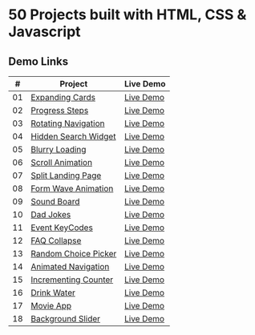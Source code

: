 # 50 Projects built with HTML, CSS & Javascript

## Demo Links

| #   | Project                                                                                                          | Live Demo                                                                                           |
| --- | ---------------------------------------------------------------------------------------------------------------- | --------------------------------------------------------------------------------------------------- |
| 01  | [Expanding Cards](https://github.com/aykutulis/50-projects-html-css-js/tree/master/01-expanding-cards)           | [Live Demo](https://aykutulis.github.io/50-projects-html-css-js/01-expanding-cards/index.html)      |
| 02  | [Progress Steps](https://github.com/aykutulis/50-projects-html-css-js/tree/master/02-progress-steps)             | [Live Demo](https://aykutulis.github.io/50-projects-html-css-js/02-progress-steps/index.html)       |
| 03  | [Rotating Navigation](https://github.com/aykutulis/50-projects-html-css-js/tree/master/03-rotating-navigation)   | [Live Demo](https://aykutulis.github.io/50-projects-html-css-js/03-rotating-navigation/index.html)  |
| 04  | [Hidden Search Widget](https://github.com/aykutulis/50-projects-html-css-js/tree/master/04-hidden-search-widget) | [Live Demo](https://aykutulis.github.io/50-projects-html-css-js/04-hidden-search-widget/index.html) |
| 05  | [Blurry Loading](https://github.com/aykutulis/50-projects-html-css-js/tree/master/05-blurry-loading)             | [Live Demo](https://aykutulis.github.io/50-projects-html-css-js/05-blurry-loading/index.html)       |
| 06  | [Scroll Animation](https://github.com/aykutulis/50-projects-html-css-js/tree/master/06-scroll-animation)         | [Live Demo](https://aykutulis.github.io/50-projects-html-css-js/06-scroll-animation/index.html)     |
| 07  | [Split Landing Page](https://github.com/aykutulis/50-projects-html-css-js/tree/master/07-split-landing-page)     | [Live Demo](https://aykutulis.github.io/50-projects-html-css-js/07-split-landing-page/index.html)   |
| 08  | [Form Wave Animation](https://github.com/aykutulis/50-projects-html-css-js/tree/master/08-form-wave-animation)   | [Live Demo](https://aykutulis.github.io/50-projects-html-css-js/08-form-wave-animation/index.html)  |
| 09  | [Sound Board](https://github.com/aykutulis/50-projects-html-css-js/tree/master/09-sound-board)                   | [Live Demo](https://aykutulis.github.io/50-projects-html-css-js/09-sound-board/index.html)          |
| 10  | [Dad Jokes](https://github.com/aykutulis/50-projects-html-css-js/tree/master/10-dad-jokes)                       | [Live Demo](https://aykutulis.github.io/50-projects-html-css-js/10-dad-jokes/index.html)            |
| 11  | [Event KeyCodes](https://github.com/aykutulis/50-projects-html-css-js/tree/master/11-event-key-codes)            | [Live Demo](https://aykutulis.github.io/50-projects-html-css-js/11-event-key-codes/index.html)      |
| 12  | [FAQ Collapse](https://github.com/aykutulis/50-projects-html-css-js/tree/master/12-faq-collapse)                 | [Live Demo](https://aykutulis.github.io/50-projects-html-css-js/12-faq-collapse/index.html)         |
| 13  | [Random Choice Picker](https://github.com/aykutulis/50-projects-html-css-js/tree/master/13-random-choice-picker) | [Live Demo](https://aykutulis.github.io/50-projects-html-css-js/13-random-choice-picker/index.html) |
| 14  | [Animated Navigation](https://github.com/aykutulis/50-projects-html-css-js/tree/master/14-animated-navigation)   | [Live Demo](https://aykutulis.github.io/50-projects-html-css-js/14-animated-navigation/index.html)  |
| 15  | [Incrementing Counter](https://github.com/aykutulis/50-projects-html-css-js/tree/master/15-incrementing-counter) | [Live Demo](https://aykutulis.github.io/50-projects-html-css-js/15-incrementing-counter/index.html) |
| 16  | [Drink Water](https://github.com/aykutulis/50-projects-html-css-js/tree/master/16-drink-water)                   | [Live Demo](https://aykutulis.github.io/50-projects-html-css-js/16-drink-water/index.html)          |
| 17  | [Movie App](https://github.com/aykutulis/50-projects-html-css-js/tree/master/17-movie-app)                       | [Live Demo](https://aykutulis.github.io/50-projects-html-css-js/17-movie-app/index.html)            |
| 18  | [Background Slider](https://github.com/aykutulis/50-projects-html-css-js/tree/master/18-background-slider)       | [Live Demo](https://aykutulis.github.io/50-projects-html-css-js/18-background-slider/index.html)    |
